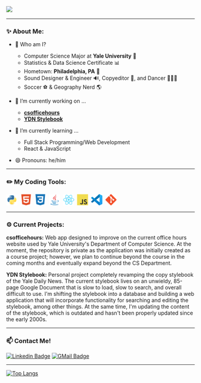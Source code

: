 <!--
<div id="header" align="center">
  <img src="https://media.giphy.com/media/7Cr71vflxfGFO/giphy.gif" width="100" />
</div>
-->

<img src="https://i.imgur.com/s8LUZDx.png" />

---
### ✨ About Me:
- 📍 Who am I?
  - Computer Science Major at **Yale University** 🏫
  - Statistics & Data Science Certificate 📊
  - Hometown: **Philadelphia, PA** 🏢
  - Sound Designer & Engineer 🔊, Copyeditor 📰, and Dancer 🤸🏽‍♂️
  - Soccer ⚽️ & Geography Nerd 🌎

- 🔭 I’m currently working on ...
  - **<a href="https://github.com/yale-cpsc-419-fa23/csofficehours" target="_blank">csofficehours</a>**
  - **<a href="https://github.com/mwillen04/ydn-stylebook" target="_blank">YDN Stylebook</a>**
 
- 🌱 I’m currently learning ...
  - Full Stack Programming/Web Development
  - React & JavaScript

- 😄 Pronouns: he/him

---
### ✏️ My Coding Tools:

<div id="badges">
  <img src="https://github.com/devicons/devicon/blob/master/icons/python/python-original.svg" width="30" height="30" />&nbsp;
  <img src="https://github.com/devicons/devicon/blob/master/icons/html5/html5-plain.svg" width="30" height="30" />&nbsp;
  <img src="https://github.com/devicons/devicon/blob/master/icons/css3/css3-plain.svg" width="30" height="30" />&nbsp;
  <img src="https://github.com/devicons/devicon/blob/master/icons/java/java-original.svg" width="30" height="30" />&nbsp;
  <img src="https://github.com/devicons/devicon/blob/master/icons/react/react-original.svg" width="30" height="30" />&nbsp;
  <img src="https://github.com/devicons/devicon/blob/master/icons/javascript/javascript-original.svg" width="30" height="30" />&nbsp;
  <img src="https://github.com/devicons/devicon/blob/master/icons/vscode/vscode-original.svg" width="30" height="30" />&nbsp;
  <img src="https://github.com/devicons/devicon/blob/master/icons/git/git-original.svg" width="30" height="30" />&nbsp;
</div>

---
### ⚙️ Current Projects:

**csofficehours:** Web app designed to improve on the current office hours website used by Yale University's Department of Computer Science. At the moment, the repository is private as the application was initially created as a course project; however, we plan to continue beyond the course in the coming months and eventually expand beyond the CS Department.

**YDN Stylebook:** Personal project completely revamping the copy stylebook of the Yale Daily News. The current stylebook lives on an unwieldy, 85-page Google Document that is slow to load, slow to search, and overall difficult to use. I'm shifting the stylebook into a database and building a web application that will incorporate functionality for searching and editing the stylebook, among other things. At the same time, I'm updating the content of the stylebook, which is outdated and hasn't been properly updated since the early 2000s.

---
### 📫 Contact Me!

[![Linkedin Badge](https://img.shields.io/badge/-LinkedIn-blue?style=flat&logo=Linkedin&logoColor=white)](https://www.linkedin.com/in/michaelwillen)
[![GMail Badge](https://img.shields.io/badge/Gmail-D14836?style=flat&logo=gmail&logoColor=white)](mailto:michael.willen@yale.edu)
<!-- OLD: https://www.linkedin.com/in/michael-willen-b3781a201/ -->
---

[![Top Langs](https://github-readme-stats.vercel.app/api/top-langs/?username=mwillen04&layout=compact&theme=transparent&hide_border=true)](https://github.com/anuraghazra/github-readme-stats)
